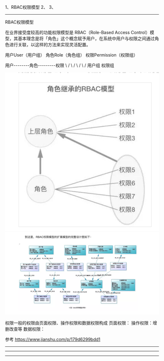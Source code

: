 1、RBAC权限模型
2、
3、




---------------------------------------------------------------------------------------------------------------------

RBAC权限模型



在业界接受度较高的功能权限模型是 RBAC（Role-Based Access Control）模型，其基本理念是将「角色」这个概念赋予用户，在系统中用户与权限之间通过角色进行关联，以这样的方法来实现灵活配置。


用户User（用户组）
角色Role（角色组）
权限Permission（权限组）




用户--------角色---------权限
  \        /   \        /
   \      /     \      /
    用户组        权限组

![角色继承的RBAC模型](images/12.png "ReferencePicture")
![RBAC权限模型的扩展模型的完整设计图](images/13.png "ReferencePicture")


权限一般的权限由页面权限、操作权限和数据权限构成
页面权限：
操作权限：增删改查等
数据权限：




参考
https://www.jianshu.com/p/179d6299bdd1



---------------------------------------------------------------------------------------------------------------------




---------------------------------------------------------------------------------------------------------------------




---------------------------------------------------------------------------------------------------------------------



